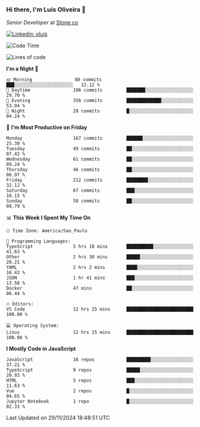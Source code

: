 ### Hi there, I'm Luis Oliveira 👋
*Senior Developer* at [Stone co](https://www.stone.com.br)  

[![Linkedin: oluis](https://img.shields.io/badge/-ooluis-blue?style=flat-square&logo=Linkedin&logoColor=white&link=https://www.linkedin.com/in/ooluis)](https://www.linkedin.com/in/ooluis/)

<!--START_SECTION:waka-->
![Code Time](http://img.shields.io/badge/Code%20Time-4%2C418%20hrs%204%20mins-blue)

![Lines of code](https://img.shields.io/badge/From%20Hello%20World%20I%27ve%20Written-357.3%20thousand%20lines%20of%20code-blue)

**I'm a Night 🦉** 

```text
🌞 Morning                80 commits          ███░░░░░░░░░░░░░░░░░░░░░░   12.12 % 
🌆 Daytime                196 commits         ███████░░░░░░░░░░░░░░░░░░   29.70 % 
🌃 Evening                356 commits         █████████████░░░░░░░░░░░░   53.94 % 
🌙 Night                  28 commits          █░░░░░░░░░░░░░░░░░░░░░░░░   04.24 % 
```
📅 **I'm Most Productive on Friday** 

```text
Monday                   167 commits         ██████░░░░░░░░░░░░░░░░░░░   25.30 % 
Tuesday                  49 commits          ██░░░░░░░░░░░░░░░░░░░░░░░   07.42 % 
Wednesday                61 commits          ██░░░░░░░░░░░░░░░░░░░░░░░   09.24 % 
Thursday                 46 commits          ██░░░░░░░░░░░░░░░░░░░░░░░   06.97 % 
Friday                   212 commits         ████████░░░░░░░░░░░░░░░░░   32.12 % 
Saturday                 67 commits          ███░░░░░░░░░░░░░░░░░░░░░░   10.15 % 
Sunday                   58 commits          ██░░░░░░░░░░░░░░░░░░░░░░░   08.79 % 
```


📊 **This Week I Spent My Time On** 

```text
🕑︎ Time Zone: America/Sao_Paulo

💬 Programming Languages: 
TypeScript               5 hrs 10 mins       ██████████░░░░░░░░░░░░░░░   41.63 % 
Other                    2 hrs 30 mins       █████░░░░░░░░░░░░░░░░░░░░   20.21 % 
YAML                     2 hrs 2 mins        ████░░░░░░░░░░░░░░░░░░░░░   16.43 % 
JSON                     1 hr 41 mins        ███░░░░░░░░░░░░░░░░░░░░░░   13.58 % 
Docker                   47 mins             ██░░░░░░░░░░░░░░░░░░░░░░░   06.44 % 

🔥 Editors: 
VS Code                  12 hrs 25 mins      █████████████████████████   100.00 % 

💻 Operating System: 
Linux                    12 hrs 25 mins      █████████████████████████   100.00 % 
```

**I Mostly Code in JavaScript** 

```text
JavaScript               16 repos            █████████░░░░░░░░░░░░░░░░   37.21 % 
TypeScript               9 repos             █████░░░░░░░░░░░░░░░░░░░░   20.93 % 
HTML                     5 repos             ███░░░░░░░░░░░░░░░░░░░░░░   11.63 % 
Vue                      2 repos             █░░░░░░░░░░░░░░░░░░░░░░░░   04.65 % 
Jupyter Notebook         1 repo              █░░░░░░░░░░░░░░░░░░░░░░░░   02.33 % 
```




 Last Updated on 29/11/2024 18:48:51 UTC
<!--END_SECTION:waka-->
